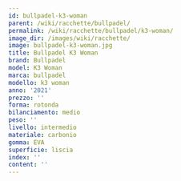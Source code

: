```yaml
---
id: bullpadel-k3-woman
parent: /wiki/racchette/bullpadel/
permalink: /wiki/racchette/bullpadel/k3-woman/
image_dir: /images/wiki/racchette/
image: bullpadel-k3-woman.jpg
title: Bullpadel K3 Woman
brand: Bullpadel
model: K3 Woman
marca: bullpadel
modello: k3 woman
anno: '2021'
prezzo: ''
forma: rotonda
bilanciamento: medio
peso: ''
livello: intermedio
materiale: carbonio
gomma: EVA
superficie: liscia
index: ''
content: ''
---
```

